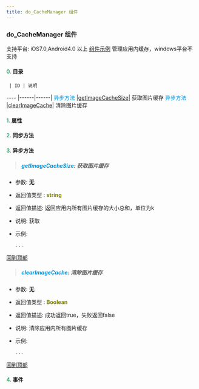 ```yaml
---
title: do_CacheManager 组件
---
```


### do_CacheManager 组件

 支持平台: iOS7.0,Android4.0 以上
 [组件示例](https://github.com/do-api/docs-example/tree/master/source/view/do_CacheManager)
 管理应用内缓存，windows平台不支持

#### <font color ='#40A977'>**0.**</font> 目录

     | ID | 说明
---- |------|------|
<font color ='#0092db'>异步方法</font>  |[getImageCacheSize](#getImageCacheSize)| 获取图片缓存
<font color ='#0092db'>异步方法</font>  |[clearImageCache](#clearImageCache)| 清除图片缓存

#### <font color ='#40A977'>**1.**</font> 属性

#### <font color ='#40A977'>**2.**</font> 同步方法

#### <font color ='#40A977'>**3.**</font> 异步方法

>##### <span id=getImageCacheSize><font color ='#0092db'>**getImageCacheSize**</font></span>: 获取图片缓存

- 参数: **无**
- 返回值类型 : <font color ='#808000'>**string**</font>
- 返回值描述: 返回应用内所有图片缓存的大小总和，单位为k
- 说明: 获取
- 示例:

  ```javascript
  ...

  ```

[回到顶部](#top)

>##### <span id=clearImageCache><font color ='#0092db'>**clearImageCache**</font></span>: 清除图片缓存

- 参数: **无**
- 返回值类型 : <font color ='#808000'>**Boolean**</font>
- 返回值描述: 成功返回true，失败返回false
- 说明: 清除应用内所有图片缓存
- 示例:

  ```javascript
  ...

  ```

[回到顶部](#top)


#### <font color ='#40A977'>**4.**</font> 事件


